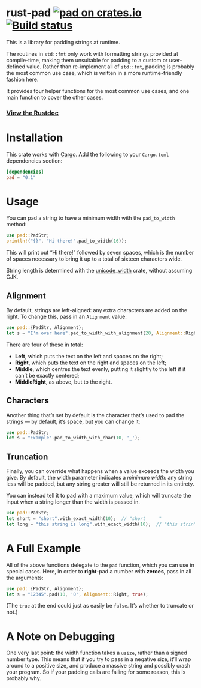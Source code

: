 # rust-pad [![pad on crates.io](http://meritbadge.herokuapp.com/pad)](https://crates.io/crates/pad) [![Build status](https://travis-ci.org/ogham/rust-pad.svg?branch=master)](https://travis-ci.org/ogham/rust-pad)


This is a library for padding strings at runtime.

The routines in `std::fmt` only work with formatting strings provided at
compile-time, making them unsuitable for padding to a custom or
user-defined value. Rather than re-implement all of `std::fmt`, padding is
probably the most common use case, which is written in a more
runtime-friendly fashion here.

It provides four helper functions for the most common use cases, and one
main function to cover the other cases.

### [View the Rustdoc](https://docs.rs/pad)


# Installation

This crate works with [Cargo](http://crates.io). Add the following to your `Cargo.toml` dependencies section:

```toml
[dependencies]
pad = "0.1"
```


# Usage

You can pad a string to have a minimum width with the `pad_to_width`
method:

```rust
use pad::PadStr;
println!("{}", "Hi there!".pad_to_width(16));
```

This will print out “Hi there!” followed by seven spaces, which is the
number of spaces necessary to bring it up to a total of sixteen characters
wide.

String length is determined with the
[unicode_width](https://unicode-rs.github.io/unicode-width/unicode_width/index.html)
crate, without assuming CJK.


## Alignment

By default, strings are left-aligned: any extra characters are added on
the right. To change this, pass in an `Alignment` value:

```rust
use pad::{PadStr, Alignment};
let s = "I'm over here".pad_to_width_with_alignment(20, Alignment::Right);
```

There are four of these in total:

- **Left**, which puts the text on the left and spaces on the right;
- **Right**, which puts the text on the right and spaces on the left;
- **Middle**, which centres the text evenly, putting it slightly to the left if it can’t be exactly centered;
- **MiddleRight**, as above, but to the right.


## Characters

Another thing that’s set by default is the character that’s used to pad
the strings — by default, it’s space, but you can change it:

```rust
use pad::PadStr;
let s = "Example".pad_to_width_with_char(10, '_');
```


## Truncation

Finally, you can override what happens when a value exceeds the width you
give. By default, the width parameter indicates a *minimum width*: any
string less will be padded, but any string greater will still be returned
in its entirety.

You can instead tell it to pad with a maximum value, which will truncate
the input when a string longer than the width is passed in.

```rust
use pad::PadStr;
let short = "short".with_exact_width(10);  // "short     "
let long = "this string is long".with_exact_width(10);  // "this strin"
```


# A Full Example

All of the above functions delegate to the `pad` function, which you can
use in special cases. Here, in order to **right**-pad a number with
**zeroes**, pass in all the arguments:

```rust
use pad::{PadStr, Alignment};
let s = "12345".pad(10, '0', Alignment::Right, true);
```

(The `true` at the end could just as easily be `false`. It’s whether to
truncate or not.)


# A Note on Debugging

One very last point: the width function takes a `usize`, rather than a
signed number type. This means that if you try to pass in a negative size,
it’ll wrap around to a positive size, and produce a massive string and
possibly crash your program. So if your padding calls are failing for some
reason, this is probably why.
